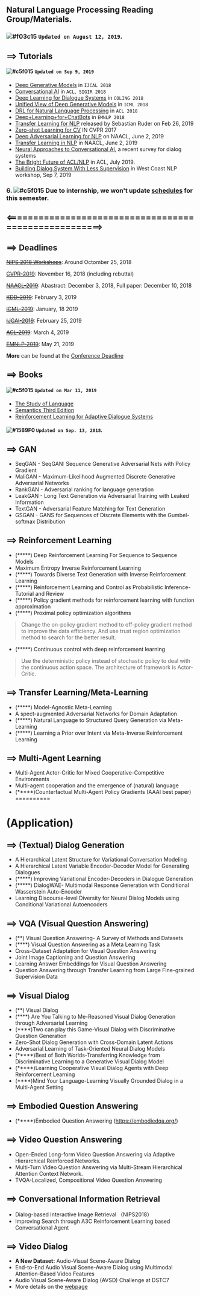 ## Natural Language Processing Reading Group/Materials.


### ![#f03c15](https://placehold.it/15/f03c15/000000?text=+)  `Updated on August 12, 2019`.



## ==> Tutorials

#### ![#c5f015](https://placehold.it/15/c5f015/000000?text=+) `Updated on Sep 9, 2019`

- [Deep Generative Models](https://github.com/jianguoz/Text-Generation/blob/master/Tutorial-2-ijcai_ecai_tutorial_deep%20generative%20model%20_copy.pdf) in `IJCAL 2018`
- [Conversational AI](https://github.com/jianguoz/Text-Generation/blob/master/Tutorial-1-Conversational%2BAI.pdf) in `ACL、SIGIR 2018`
- [Deep Learning for Dialogue Systems](https://github.com/jianguoz/Natural-Language-Generation/blob/master/Tutorial-1-2-COLING18_Tutorial.pdf) in `COLING 2018`
- [Unified View of Deep Generative Models](https://github.com/jianguoz/Text-Generation/blob/master/Tutorial-3-A%20univied%20view%20of%20Deep%20Generative%20models%20.pdf) in `ICML 2018`
- [DRL for Natural Language Processing](https://github.com/jianguoz/Natural-Language-Generation/blob/master/Tutorial-4-ACL-2018-DRL4NLP.pdf) in `ACL 2018`
- [Deep+Learning+for+ChatBots](https://github.com/jianguoz/Natural-Language-Generation/blob/master/Tutorial-5-EMNLP-18-%2BDeep%2BChit-Chat%2BDeep%2BLearning%2Bfor%2BChatBots.pdf) in `EMNLP 2018`
- [Transfer Learning for NLP](https://github.com/jianguoz/Natural-Language-Generation/blob/master/Tutorial-6-Neural%2BTransfer%2BLearning%2Bfor%2BNatural%2BLanguage%2BProcessing.pdf) released by Sebastian Ruder on Feb 26, 2019
- [Zero-shot Learning for CV](https://staff.fnwi.uva.nl/t.e.j.mensink/zsl2017/) IN CVPR 2017
- [Deep Adversarial Learning for NLP](https://drive.google.com/drive/folders/1E4uHe4_TD4yDJws3t1kXJQanUFJiqpBB) on NAACL, June 2, 2019
- [Transfer Learning in NLP](https://docs.google.com/presentation/d/1fIhGikFPnb7G5kr58OvYC3GN4io7MznnM0aAgadvJfc/preview?pru=AAABaz2o8Jk*rdDLH7fXP7h4HQFLtzvHNQ&slide=id.g5a8fba10ed_1_192) in NAACL, June 2, 2019
- [Neural Approaches to Conversational AI](https://arxiv.org/pdf/1809.08267.pdf), a recent survey for dialog systems
- [The Bright Future of ACL/NLP](https://github.com/jianguoz/Natural-Language-Processing/blob/master/ACL-2019-The%20Bright%20Future%20of%20ACL:NLP.pdf) in ACL, July 2019.
- [Building Dialog System With Less Supervision](https://github.com/jianguoz/Natural-Language-Processing/blob/master/Tutorial-8-Building%20Dialog%20Systems%20with%20%20Less%20Supervision.pdf) in West Coast NLP workshop, Sep 7, 2019



### 6. ![#c5f015](https://placehold.it/15/c5f015/000000?text=+) Due to internship, we won't update [schedules](https://github.com/jianguoz/Natural-Language-Processing/blob/master/misc/readme.md) for this semester.


## <=====================================================>

## ==> Deadlines

[~~NIPS 2018 Workshops~~](https://nips.cc/Conferences/2018/Schedule?type=Workshop): Around Octomber 25, 2018

[~~CVPR-2019~~](http://cvpr2019.thecvf.com/): November 16, 2018 (including rebuttal)

[~~NAACL-2019~~](http://naacl2019.org/): Abastract: December 3, 2018, Full paper: December 10, 2018

[~~KDD-2019~~](http://www.kdd.org/kdd2019): February 3, 2019

[~~ICML-2019~~](https://icml.cc/Conferences/2019): January, 18 2019

[~~IJCAI-2019~~](https://ijcai19.org/): February 25, 2019 

[~~ACL-2019~~](http://www.acl2019.org/EN/index.xhtml): March 4, 2019

[~~EMNLP-2019~~](https://www.emnlp-ijcnlp2019.org/): May 21, 2019

**More** can be found at the [Conference Deadline](https://aideadlin.es/?sub=ML,CV,NLP,RO,SP)


## ==> Books
#### ![#c5f015](https://placehold.it/15/c5f015/000000?text=+) `Updated on Mar 11, 2019`

- [The Study of Language](https://github.com/jianguoz/Natural-Language-Processing/blob/master/Book-1-The%2BStudy%2Bof%2BLanguage.pdf)
- [Semantics Third Edition](https://github.com/jianguoz/Natural-Language-Processing/blob/master/Book-2-Semantics%203rd%20Edition%20(John%20Saeed%20).pdf)
- [Reinforcement Learning for Adaptive Dialogue Systems](https://github.com/jianguoz/Natural-Language-Processing/blob/master/Book-3-Reinforcement%20Learning%20for%20Adaptive%20Dialogue%20Systems.pdf)


####  ![#1589F0](https://placehold.it/15/1589F0/000000?text=+) `Updated on Sep. 13, 2018`.

## ==> GAN
- SeqGAN - SeqGAN: Sequence Generative Adversarial Nets with Policy Gradient
- MaliGAN - Maximum-Likelihood Augmented Discrete Generative Adversarial Networks
- RankGAN - Adversarial ranking for language generation
- LeakGAN - Long Text Generation via Adversarial Training with Leaked Information
- TextGAN - Adversarial Feature Matching for Text Generation
- GSGAN - GANS for Sequences of Discrete Elements with the Gumbel-softmax Distribution

## ==> Reinforcement Learning
- (*****) Deep Reinforcement Learning For Sequence to Sequence Models
- Maximum Entropy Inverse Reinforcement Learning
- (*****) Towards Diverse Text Generation with Inverse Reinforcement Learning
- (*****) Reinforcement Learning and Control as Probabilistic Inference-Tutorial and Review
- (*****) Policy gradient methods for reinforcement learning with function approximation
- (*****) Proximal policy optimization algorithms
> Change the on-policy gradient method to off-policy gradient method to improve the data efficiency. And use trust region optimization method to search for the better result.  
- (*****) Continuous control with deep reinforcement learning
> Use the deterministic policy instead of stochastic policy to deal with the continuous action space. The architecture of framework is Actor-Critic. 

## ==> Transfer Learning/Meta-Learning
- (*****) Model-Agnostic Meta-Learning
- A spect-augmented Adversarial Networks for Domain Adaptation
- (*****) Natural Language to Structured Query Generation via Meta-Learning
- (*****) Learning a Prior over Intent via Meta-Inverse Reinforcement Learning 

## ==> Multi-Agent Learning
- Multi-Agent Actor-Critic for Mixed Cooperative-Competitive Environments
- Multi-agent cooperation and the emergence of (natural) language
- (*****)Counterfactual Multi-Agent Policy Gradients (AAAI best paper)
==========

# (Application)
## ==> (Textual) Dialog Generation
- A Hierarchical Latent Structure for Variational Conversation Modeling
- A Hierarchical Latent Variable Encoder-Decoder Model for Generating Dialogues
- (*****) Improving Variational Encoder-Decoders in Dialogue Generation
- (*****) DialogWAE- Multimodal Response Generation with Conditional Wasserstein Auto-Encoder
- Learning Discourse-level Diversity for Neural Dialog Models using Conditional Variational Autoencoders

## ==> VQA (Visual Question Answering)
- (**) Visual Question Answering- A Survey of Methods and Datasets
- (****) Visual Question Answering as a Meta Learning Task
- Cross-Dataset Adaptation for Visual Question Answering
- Joint Image Captioning and Question Answering
- Learning Answer Embeddings for Visual Question Answering
- Question Answering through Transfer Learning from Large Fine-grained Supervision Data


## ==> Visual Dialog
- (**) Visual Dialog
- (****) Are You Talking to Me-Reasoned Visual Dialog Generation through Adversarial Learning
- (****)Two can play this Game-Visual Dialog with Discriminative Question Generation
- Zero-Shot Dialog Generation with Cross-Domain Latent Actions
- Adversarial Learning of Task-Oriented Neural Dialog Models
- (*****)Best of Both Worlds-Transferring Knowledge from Discriminative Learning to a Generative Visual Dialog Model
- (*****)Learning Cooperative Visual Dialog Agents with Deep Reinforcement Learning
- (****)Mind Your Language-Learning Visually Grounded Dialog in a Multi-Agent Setting

## ==> Embodied Question Answering
- (*****)Embodied Question Answering (https://embodiedqa.org/)

## ==> Video Question Answering
- Open-Ended Long-form Video Question Answering via Adaptive Hierarchical Reinforced Networks.
- Multi-Turn Video Question Answering via Multi-Stream Hierarchical Attention Context Network.
- TVQA-Localized, Compositional Video Question Answering

## ==> Conversational Information Retrieval
- Dialog-based Interactive Image Retrieval （NIPS2018）
- Improving Search through A3C Reinforcement Learning based Conversational Agent

## ==> Video Dialog
- **A New Dataset:** Audio-Visual Scene-Aware Dialog
- End-to-End Audio Visual Scene-Aware Dialog using Multimodal Attention-Based Video Features
- Audio Visual Scene-Aware Dialog (AVSD) Challenge at DSTC7
- More details on the [webpage](http://video-dialog.com/)
